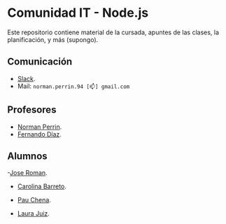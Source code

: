 # Comunidad IT - Node.js

Este repositorio contiene material de la cursada, apuntes de las clases, la planificación, y más (supongo).

## Comunicación

- [Slack](https://comit-nodejs.slack.com).
- Mail: `norman.perrin.94 [📫] gmail.com`

## Profesores

- [Norman Perrin](https://github.com/normanperrin).
- [Fernando Díaz](https://github.com/ferdiaz93).


## Alumnos
-[Jose Roman](https://github.com/Joseroman12).

- [Carolina Barreto](https://github.com/caro-barreto).
- [Pau Chena](https://github.com/pauchena).

- [Laura Juiz](https://github.com/laurajuanna).


